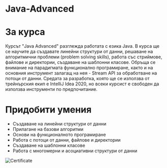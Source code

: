 # Java-Advanced
# За курса
Курсът "Java Advanced" разглежда работата с езика Java. В курса ще се научите да създавате линейни структури от данни, решаване на алгоритмични проблеми (problem solving skills), работа със стриймове, файлове и директории, създаване на шаблонни класове. Обръща се внимание на парадигмата функционално програмиране, както и на основния инструмент залагащ на нея - Stream API за обработване на потоци от данни. Средата за разработка, която ще се използва от трейнърския екип е IntelliJ Idea 2020, но всеки курсист е свободен да използва инструменти по предпочитание.

# Придобити умения
* Създаване на линейни структури от данни
* Прилагане на базови алгоритми
* Основи на функционалното програмиране
* Работа с потоци от данни, файлове и директории
* Създаване на шаблонни класове
* Работа с многомерни и асоциативни структури от данни

![Certificate]()
